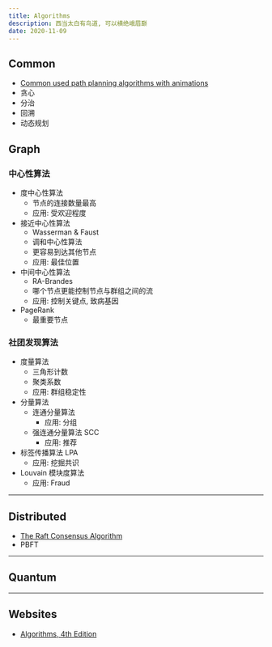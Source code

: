```yaml
---
title: Algorithms
description: 西当太白有鸟道, 可以横绝峨眉巅
date: 2020-11-09
---
```


## Common

* [Common used path planning algorithms with animations](https://github.com/zhm-real/PathPlanning)
* 贪心
* 分治
* 回溯
* 动态规划

## Graph

### 中心性算法

* 度中心性算法
  - 节点的连接数量最高
  - 应用: 受欢迎程度
* 接近中心性算法
  - Wasserman & Faust
  - 调和中心性算法
  - 更容易到达其他节点
  - 应用: 最佳位置
* 中间中心性算法
  - RA-Brandes
  - 哪个节点更能控制节点与群组之间的流
  - 应用: 控制关键点, 致病基因
* PageRank
  - 最重要节点

### 社团发现算法

* 度量算法
  - 三角形计数
  - 聚类系数
  - 应用: 群组稳定性
* 分量算法
  - 连通分量算法
    * 应用: 分组
  - 强连通分量算法 SCC
    * 应用: 推荐
* 标签传播算法 LPA
  - 应用: 挖掘共识
* Louvain 模块度算法
  - 应用: Fraud

------------------

## Distributed

* [The Raft Consensus Algorithm](https://raft.github.io)
* PBFT

------------------

## Quantum

------------------

## Websites

* [Algorithms, 4th Edition](https://algs4.cs.princeton.edu)
